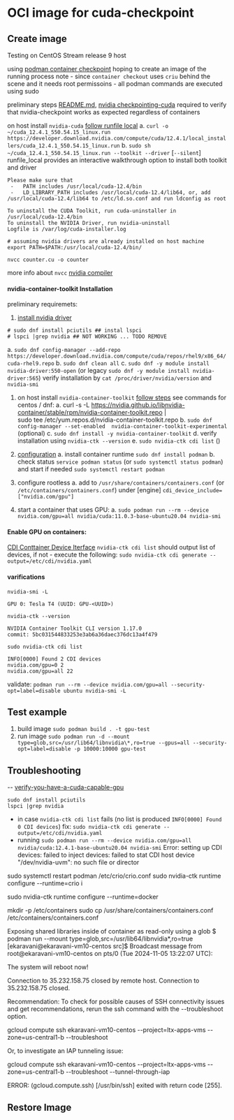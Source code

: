 # OCI image for cuda-checkpoint

## Create image 
Testing on CentOS Stream release 9 host

using [podman container checkpoint](https://docs.podman.io/en/latest/markdown/podman-container-checkpoint.1.html#create-image-image) hoping to create an image of the running process
note - since `container checkout` uses `criu` behind the scene and it needs root permissoins - all podman commands are executed using sudo



preliminary steps [README.md](./README.md), [nvidia checkpointing-cuda](https://developer.nvidia.com/blog/checkpointing-cuda-applications-with-criu/#checkpointing_example) required to verify that nvidia-checkpoint works as expected regardless of containers

on host install `nvidia-cuda` [follow runfile local](https://developer.nvidia.com/cuda-downloads?target_os=Linux&target_arch=x86_64&Distribution=RHEL&target_version=9&target_type=runfile_local)
  a. `curl -o ~/cuda_12.4.1_550.54.15_linux.run  https://developer.download.nvidia.com/compute/cuda/12.4.1/local_installers/cuda_12.4.1_550.54.15_linux.run`
  b. `sudo sh ~/cuda_12.4.1_550.54.15_linux.run --toolkit --driver`  [`--silent`] runfile_local provides an interactive walkthrough option to install both toolkit and driver
```
Please make sure that
 -   PATH includes /usr/local/cuda-12.4/bin
 -   LD_LIBRARY_PATH includes /usr/local/cuda-12.4/lib64, or, add /usr/local/cuda-12.4/lib64 to /etc/ld.so.conf and run ldconfig as root

To uninstall the CUDA Toolkit, run cuda-uninstaller in /usr/local/cuda-12.4/bin
To uninstall the NVIDIA Driver, run nvidia-uninstall
Logfile is /var/log/cuda-installer.log
```

```
# assuming nvidia drivers are already installed on host machine 
export PATH=$PATH:/usr/local/cuda-12.4/bin/

nvcc counter.cu -o counter
```
more info about `nvcc` [nvidia compiler](https://docs.nvidia.com/cuda/cuda-compiler-driver-nvcc/) 

#### nvidia-container-toolkit Installation
preliminary requiremets:
1. [install nvidia driver](https://developer.nvidia.com/datacenter-driver-downloads?target_os=Linux&target_arch=x86_64&Distribution=RHEL&target_version=9&target_type=rpm_network)
```
# sudo dnf install pciutils ## instal lspci 
# lspci |grep nvidia ## NOT WORKING ... TODO REMOVE
```
   a. `sudo dnf config-manager --add-repo https://developer.download.nvidia.com/compute/cuda/repos/rhel9/x86_64/cuda-rhel9.repo`
   b. `sudo dnf clean all`
   c. `sudo dnf -y module install nvidia-driver:550-open` (or legacy `sudo dnf -y module install nvidia-driver:565`)
   verify installation by `cat /proc/driver/nvidia/version` and `nvidia-smi`

   
1. on host install `nvidia-container-toolkit` [follow steps](https://docs.nvidia.com/datacenter/cloud-native/container-toolkit/latest/install-guide.html) see commands for centos / dnf:
	a. curl -s -L https://nvidia.github.io/libnvidia-container/stable/rpm/nvidia-container-toolkit.repo | \
  sudo tee /etc/yum.repos.d/nvidia-container-toolkit.repo
	b. `sudo dnf config-manager --set-enabled  nvidia-container-toolkit-experimental` (optional)
	c. `sudo dnf install -y nvidia-container-toolkit`
  d. verify installation using `nvidia-ctk --version`
  e. `sudo nvidia-ctk cdi list` ()
2. [configuration](https://docs.nvidia.com/datacenter/cloud-native/container-toolkit/latest/install-guide.html#configuration)
  a. install container runtime `sudo dnf install podman`
  b. check status `service podman status` (or `sudo systemctl status podman`) and start if needed `sudo systemctl restart podman` 



4. configure rootless
	a. add to `/usr/share/containers/containers.conf` (or `/etc/containers/containers.conf`) under  [engine] `cdi_device_include=["nvidia.com/gpu"]`

5. start a container that uses GPU:
	a. `sudo podman run --rm --device nvidia.com/gpu=all nvidia/cuda:11.0.3-base-ubuntu20.04 nvidia-smi`





#### Enable GPU on containers:
[CDI Conttainer Device Iterface](https://docs.nvidia.com/datacenter/cloud-native/container-toolkit/latest/cdi-support.html)
`nvidia-ctk cdi list` should output list of devices, if not - execute the following:
`sudo nvidia-ctk cdi generate --output=/etc/cdi/nvidia.yaml`

#### varifications
`nvidia-smi -L`
```
GPU 0: Tesla T4 (UUID: GPU-<UUID>)
```

`nvidia-ctk --version`
```
NVIDIA Container Toolkit CLI version 1.17.0
commit: 5bc031544833253e3ab6a36daec376dc13a4f479
```

`sudo nvidia-ctk cdi list`
```
INFO[0000] Found 2 CDI devices
nvidia.com/gpu=0 2
nvidia.com/gpu=all 22
```




validate:
`podman run --rm --device nvidia.com/gpu=all --security-opt=label=disable ubuntu nvidia-smi -L`


## Test example
1. build image `sudo podman build . -t gpu-test`
2. run image `sudo podman run -d --mount type=glob,src=/usr/lib64/libnvidia\*,ro=true --gpus=all --security-opt=label=disable -p 10000:10000 gpu-test`



## Troubleshooting
-- [verify-you-have-a-cuda-capable-gpu](https://docs.nvidia.com/cuda/cuda-installation-guide-linux/index.html#verify-you-have-a-cuda-capable-gpu)
```
sudo dnf install pciutils
lspci |grep nvidia
```

- in case `nvidia-ctk cdi list`  fails (no list is produced `INFO[0000] Found 0 CDI devices`)
fix: `sudo nvidia-ctk cdi generate --output=/etc/cdi/nvidia.yaml`
- running `sudo podman run --rm --device nvidia.com/gpu=all nvidia/cuda:12.4.1-base-ubuntu20.04 nvidia-smi` 
Error: setting up CDI devices: failed to inject devices: failed to stat CDI host device "/dev/nvidia-uvm": no such file or director



sudo systemctl restart podman
/etc/crio/crio.conf
sudo nvidia-ctk runtime configure --runtime=crio
i

sudo nvidia-ctk runtime configure --runtime=docker


mkdir -p /etc/containers
sudo cp /usr/share/containers/containers.conf /etc/containers/containers.conf


Exposing shared libraries inside of container as read-only using a glob
$ podman run --mount type=glob,src=/usr/lib64/libnvidia\*,ro=true
[ekaravani@ekaravani-vm10-centos src]$
Broadcast message from root@ekaravani-vm10-centos on pts/0 (Tue 2024-11-05 13:22:07 UTC):

The system will reboot now!

Connection to 35.232.158.75 closed by remote host.
Connection to 35.232.158.75 closed.

Recommendation: To check for possible causes of SSH connectivity issues and get
recommendations, rerun the ssh command with the --troubleshoot option.

gcloud compute ssh ekaravani-vm10-centos --project=ltx-apps-vms --zone=us-central1-b --troubleshoot

Or, to investigate an IAP tunneling issue:

gcloud compute ssh ekaravani-vm10-centos --project=ltx-apps-vms --zone=us-central1-b --troubleshoot --tunnel-through-iap

ERROR: (gcloud.compute.ssh) [/usr/bin/ssh] exited with return code [255].




## Restore Image

